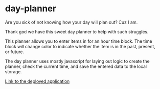 # day-planner

Are you sick of not knowing how your day will plan out? Cuz I am.

Thank god we have this sweet day planner to help with such struggles.

This planner allows you to enter items in for an hour time block. The time block will change color to indicate whether the item is in the past, present, or future. 

The day planner uses mostly javascript for laying out logic to create the planner, check the current time, and save the entered data to the local storage.

[Link to the deployed application](https://duffieldml.github.io/Day-Planner-Homework/)

